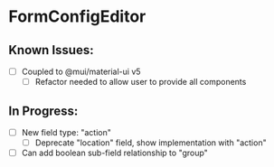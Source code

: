 # FormConfigEditor

## Known Issues:

- [ ] Coupled to @mui/material-ui v5
  - [ ] Refactor needed to allow user to provide all components

## In Progress:
- [ ] New field type: "action"
  - [ ] Deprecate "location" field, show implementation with "action" 
- [ ] Can add boolean sub-field relationship to "group"